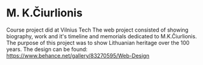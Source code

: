 # M. K.Čiurlionis
Course project did at Vilnius Tech
The web project consisted of showing biography, work and it's timeline and memorials dedicated to M.K.Čiurlionis. The purpose of this project was to show Lithuanian heritage over the 100 years.
The design can be found: https://www.behance.net/gallery/83270595/Web-Design
